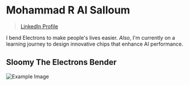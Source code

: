 # Mohammad R Al Salloum

>[LinkedIn Profile](https://www.linkedin.com/in/mohammad-r-al-salloum-b3476a317)

I bend Electrons to make people's lives easier.
*Also*, I'm currently on a learning journey
to design innovative chips that enhance AI performance.

## Sloomy The Electrons Bender

![Example Image](https://static1.cbrimages.com/wordpress/wp-content/uploads/2018/11/Aang-Redirect-Lighting.jpg)
